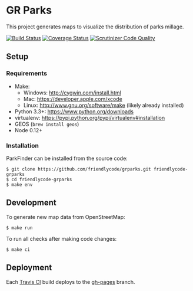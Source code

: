 # GR Parks

This project generates maps to visualize the distribution of parks millage.

[![Build Status](http://img.shields.io/travis/friendlycode/grparks/master.svg)](https://travis-ci.org/friendlycode/grparks)
[![Coverage Status](https://coveralls.io/repos/friendlycode/grparks/badge.svg?branch=master&service=github)](https://coveralls.io/github/friendlycode/grparks?branch=master)
[![Scrutinizer Code Quality](http://img.shields.io/scrutinizer/g/friendlycode/grparks.svg)](https://scrutinizer-ci.com/g/friendlycode/grparks/?branch=master)

## Setup

### Requirements

* Make:
    * Windows: http://cygwin.com/install.html
    * Mac: https://developer.apple.com/xcode
    * Linux: http://www.gnu.org/software/make (likely already installed)
* Python 3.3+: https://www.python.org/downloads
* virtualenv: https://pypi.python.org/pypi/virtualenv#installation
* GEOS (`brew install geos`)
* Node 0.12+

### Installation

ParkFinder can be installed from the source code:

```
$ git clone https://github.com/friendlycode/grparks.git friendlycode-grparks
$ cd friendlycode-grparks
$ make env
```

## Development

To generate new map data from OpenStreetMap:

```
$ make run
```

To run all checks after making code changes:

```
$ make ci
```

## Deployment

Each [Travis CI](https://travis-ci.org/friendlycode/grparks) build deploys to the [gh-pages](https://github.com/friendlycode/grparks/tree/gh-pages) branch.


